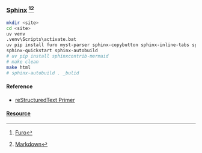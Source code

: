 ### [Sphinx](https://www.sphinx-doc.org/en/master/) [^1][^2]

```sh
mkdir <site>
cd <site>
uv venv
.venv\Scripts\activate.bat
uv pip install furo myst-parser sphinx-copybutton sphinx-inline-tabs sphinx-external-toc sphinx-datatables sphinxcontrib.asciinema
sphinx-quickstart sphinx-autobuild
# uv pip install sphinxcontrib-mermaid
# make clean
make html
# sphinx-autobuild . _bulid
```

#### Reference

- [reStructuredText Primer](https://www.sphinx-doc.org/en/master/usage/restructuredtext/basics.html)

#### [Resource](https://scillidan-datasette.vercel.app/resource/sphinx)

[^1]: [Furo](https://github.com/pradyunsg/furo)
[^2]: [Markdown](https://www.sphinx-doc.org/en/master/usage/markdown.html)
